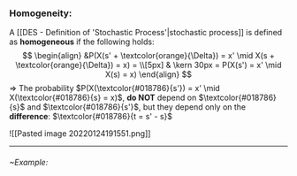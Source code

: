 ### Homogeneity:
A [[DES - Definition of 'Stochastic Process'|stochastic process]] is defined as **homogeneous** if the following holds:
$$
\begin{align}
&P(X(s' + \textcolor{orange}{\Delta}) = x' \mid X(s + \textcolor{orange}{\Delta}) = x) = 
\\[5px]
& \kern 30px = P(X(s') = x' \mid X(s) = x)
\end{align}
$$
$\Rightarrow$ The probability $P(X(\textcolor{#018786}{s'}) = x' \mid X(\textcolor{#018786}{s} = x)$, **do NOT** depend on $\textcolor{#018786}{s}$ and $\textcolor{#018786}{s'}$, but they depend only on the **difference**: $\textcolor{#018786}{t = s' - s}$

![[Pasted image 20220124191551.png]]

---
###### ~Example:
